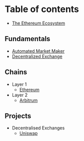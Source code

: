 # Table of contents

- [The Ethereum Ecosystem](README.md)

## Fundamentals

- [Automated Market Maker](fundamentals/automated-market-maker.md)
- [Decentralized Exchange](fundamentals/decentralized-exchange.md)

## Chains

- Layer 1
  - [Ethereum](chains/ethereum.md)
- Layer 2
  - [Arbitrum](chains/arbitrum-one.md)

## Projects

- Decentralised Exchanges
  - [Uniswap](projects/uniswap.md)
